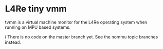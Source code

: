 # L4Re tiny vmm

tvmm is a virtual machine monitor for the L4Re operating system when running on
MPU based systems.

:information_source: There is no code on the master branch yet. See the
nommu topic branches instead.
